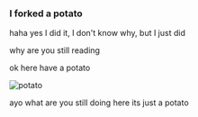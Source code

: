 ### I forked a potato

haha yes I did it, I don't know why, but I just did

why are you still reading

ok here have a potato

![potato](http://i.imgur.com/dRnvRZZ.jpg)

ayo what are you still doing here its just a potato
